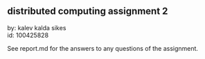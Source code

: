 ## distributed computing assignment 2

by: kalev kalda sikes  
id: 100425828

See report.md for the answers to any questions of the assignment.

